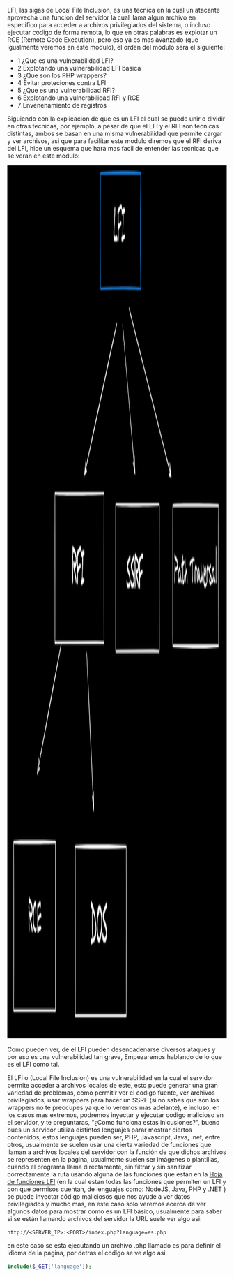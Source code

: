 LFI, las sigas de Local File Inclusion, es una tecnica en la cual un atacante aprovecha una funcion del servidor la cual llama algun archivo en especifico para acceder a archivos privilegiados del sistema, o incluso ejecutar codigo de forma remota, lo que en otras palabras es explotar un RCE (Remote Code Execution), pero eso ya es mas avanzado (que igualmente veremos en este modulo), el orden del modulo sera el siguiente: 

- 1 ¿Que es una vulnerabilidad LFI?
- 2 Explotando una vulnerabilidad LFI basica
- 3 ¿Que son los PHP wrappers?
- 4 Evitar proteciones contra LFI 
- 5 ¿Que es una vulnerabilidad RFI?
- 6 Explotando una vulnerabilidad RFI y RCE
- 7 Envenenamiento de registros

Siguiendo con la explicacion de que es un LFI el cual se puede unir o dividir en otras tecnicas, por ejemplo, a pesar de que el LFI y el RFI son tecnicas distintas, ambos se basan en una misma vulnerabilidad que permite cargar y ver archivos, asi que para facilitar este modulo diremos que el RFI deriva del LFI, hice un esquema que hara mas facil de entender las tecnicas que se veran en este modulo: 

<img src="/Z-Imagenes/diagramafli1.png" height="2000" weigth="1000" />

Como pueden ver, de el LFI pueden desencadenarse diversos ataques y por eso es una vulnerabilidad tan grave, Empezaremos hablando de lo que es el LFI como tal.

El LFI o (Local File Inclusion) es una vulnerabilidad en la cual el servidor permite acceder a archivos locales de este, esto puede generar una gran variedad de problemas, como permitir ver el codigo fuente, ver archivos privilegiados, usar wrappers para hacer un SSRF (si no sabes que son los wrappers no te preocupes ya que lo veremos mas adelante), e incluso, en  los casos mas extremos, podremos inyectar y ejecutar codigo malicioso en el servidor, y te preguntaras, "¿Como funciona estas inlcusiones?", bueno pues un servidor utiliza distintos lenguajes parar mostrar ciertos contenidos, estos lenguajes pueden ser, PHP, Javascript, Java, .net, entre otros, usualmente se suelen usar una cierta variedad de funciones que llaman a archivos locales del servidor con la función de que dichos archivos se representen en la pagina, usualmente suelen ser imágenes o plantillas, cuando el programa llama directamente, sin filtrar y sin sanitizar correctamente la ruta usando alguna de las funciones que están en la [Hoja de funciones LFI]() (en la cual estan todas las funciones que permiten un LFI y con que permisos cuentan, de lenguajes como: NodeJS, Java, PHP y .NET ) se puede inyectar código maliciosos que nos ayude a ver datos privilegiados y mucho mas, en este caso solo veremos acerca de ver algunos datos para mostrar como es un LFI básico, usualmente para saber si se están llamando archivos del servidor la URL suele ver algo asi:

	http://<SERVER_IP>:<PORT>/index.php?language=es.php

en este caso se esta ejecutando un archivo .php llamado es para definir el idioma de la pagina, por detras el codigo se ve algo asi 

```php
include($_GET['language']);
```